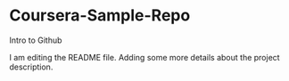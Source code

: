 # Coursera-Sample-Repo
Intro to Github

I am editing the README file. Adding some more details about the project description.
